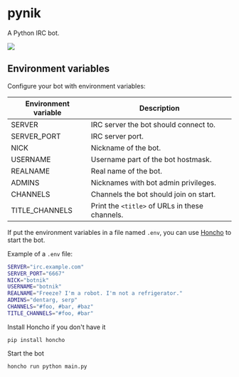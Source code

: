 # pynik

A Python IRC bot.

![](https://raw.github.com/dentarg/pynik/master/botnik.png)

## Environment variables

Configure your bot with environment variables:

| Environment variable   | Description                                       |
|------------------------|---------------------------------------------------|
| SERVER                 | IRC server the bot should connect to.             |
| SERVER_PORT            | IRC server port.                                  |
| NICK                   | Nickname of the bot.                              |
| USERNAME               | Username part of the bot hostmask.                |
| REALNAME               | Real name of the bot.                             |
| ADMINS                 | Nicknames with bot admin privileges.              |
| CHANNELS               | Channels the bot should join on start.            |
| TITLE_CHANNELS         | Print the `<title>` of URLs in these channels.    |

If put the environment variables in a file named `.env`, you can use [Honcho]
to start the bot.

Example of a `.env` file:

```sh
SERVER="irc.example.com"
SERVER_PORT="6667"
NICK="botnik"
USERNAME="botnik"
REALNAME="Freeze? I'm a robot. I'm not a refrigerator."
ADMINS="dentarg, serp"
CHANNELS="#foo, #bar, #baz"
TITLE_CHANNELS="#foo, #bar"
```

Install Honcho if you don't have it

    pip install honcho

Start the bot

    honcho run python main.py

[Honcho]: https://github.com/nickstenning/honcho
